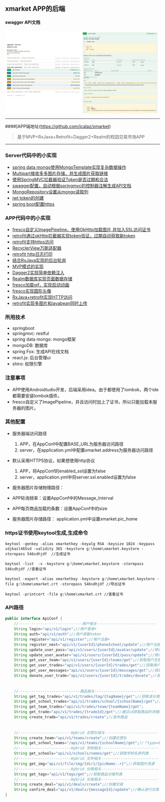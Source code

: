 ## xmarket APP的后端

#### swagger API文档
![user](screenshot/api.png)

---
####[APP端地址(https://github.com/jcalaz/xmarket)
> 基于MVP+RxJava+Retrofit+Dagger2+Realm的校园交易市场APP
---

### Server代码中的小实现
- [spring data mongo使用MongoTemplate实现复杂数据操作](https://github.com/jcalaz/xmarket-server/blob/master/src/main/java/me/jcala/xmarket/server/repository/CustomRepositoryImpl.java)
- [Multipart接收多多图片存储，并生成图片获取链接](https://github.com/jcalaz/xmarket-server/blob/master/src/main/java/me/jcala/xmarket/server/utils/FileTool.java)
- [使用SpringMVC拦截器验证Token是否过期和合法](https://github.com/jcalaz/xmarket-server/blob/master/src/main/java/me/jcala/xmarket/server/interceptor/TokenInterceptor.java)
- [swagger配置，自动根据springmvc的控制器注解生成API文档](https://github.com/jcalaz/xmarket-server/blob/master/src/main/java/me/jcala/xmarket/server/conf/RestConfig.java)
- [MongoRepository设置从mongo读取列](https://github.com/jcalaz/xmarket-server/blob/master/src/main/java/me/jcala/xmarket/server/repository/TradeRepository.java)
- [jwt token的创建](https://github.com/jcalaz/xmarket-server/blob/master/src/main/java/me/jcala/xmarket/server/repository/TradeRepository.java)
- [spring boot配置https](https://github.com/jcalaz/xmarket-server/blob/master/src/main/resources/application-dev.yml)

### APP代码中的小实现
- [fresco自定义ImagePipeline，使用OkHttp加载图片,并加入SSL访问证书](https://github.com/jcalaz/xmarket/blob/master/app/src/main/java/me/jcala/xmarket/app/App.java)
- [retrofit通过okHttp拦截器实现token验证，过期自动获取新token](https://github.com/jcalaz/xmarket/blob/master/app/src/main/java/me/jcala/xmarket/network/TokenInterceptor.java)
- [retrofit支持https访问](https://github.com/jcalaz/xmarket/blob/master/app/src/main/java/me/jcala/xmarket/network/ReqExecutor.java)
- [RecyclerView万能适配器](https://github.com/jcalaz/xmarket/blob/master/app/src/main/java/me/jcala/xmarket/view/RecyclerCommonAdapter.java)
- [retrofit http日志打印](https://github.com/jcalaz/xmarket/blob/master/app/src/main/java/me/jcala/xmarket/network/ReqExecutor.java)
- [结合RxJava实现的后台轮询](https://github.com/jcalaz/xmarket/blob/master/app/src/main/java/me/jcala/xmarket/mvp/message/MessageService.java)
- [MVP模式的实现](https://github.com/jcalaz/xmarket/tree/master/app/src/main/java/me/jcala/xmarket/mvp/school)
- [Dagger2实现简单依赖注入](https://github.com/jcalaz/xmarket/tree/master/app/src/main/java/me/jcala/xmarket/di)
- [Realm数据库实现页面数据存储](https://github.com/jcalaz/xmarket/blob/master/app/src/main/java/me/jcala/xmarket/mvp/sort/TradeTagPresenterImpl.java)
- [fresco加载gif，实现启动动画](https://github.com/jcalaz/xmarket/blob/master/app/src/main/java/me/jcala/xmarket/mvp/splash/SplashActivity.java)
- [fresco实现圆形头像](https://github.com/jcalaz/xmarket/blob/master/app/src/main/res/layout/main_slide.xml)
- [RxJava+retrofit实现HTTP访问](https://github.com/jcalaz/xmarket/blob/master/app/src/main/java/me/jcala/xmarket/mvp/school/SchoolModelImpl.java)
- [retrofit实现多图片和javabean同时上传](https://github.com/jcalaz/xmarket/blob/master/app/src/main/java/me/jcala/xmarket/mvp/trade/add/TradeAddModelImpl.java)



### 所用技术
- springboot
- springmvc: restful
- spring data mongo: mongo框架
- mongoDB: 数据库
- spring Fox: 生成API在线文档
- react.js: 后台管理ui
- shiro: 权限引擎

### 注意事项
- APP使用Androidtudio开发，后端采用idea。由于都使用了lombok，两个ide都需要安装lombok插件。
- fresco自定义了ImagePipeline，并且访问时加上了证书，所以只能加载本服务器的图片。

### 其他配置

- 服务器端访问路径
  1. APP，在AppConf中配置BASE_URL为服务器访问路径
  2. server，在application.yml中配置xmarket.address为服务器访问路径
- 默认采用HTTPS协议，如果想使用http协议
  1. APP，将AppConf的enabled_ssl设置为false
  2. server，application.yml中将server.ssl.enabled设置为false

- 服务器图片存储物理路径：
- APP轮询频率：设置AppConf中的Message_Interval

- APP每页商品加载的条数：设置AppConf中的size

- 服务器图片存储路径： application.yml中设置xmarket.pic_home

### https证书使用keytool生成,生成命令
```
keytool -genkey -alias xmarketkey -keyalg RSA -keysize 1024 -keypass sdjkasl465sd -validity 365 -keystore g:\home\xmarket.keystore -storepass 546sdhjdf  //生成证书

keytool -list  -v -keystore g:\home\xmarket.keystore -storepass 546sdhjdf //查看证书

keytool -export -alias xmarketkey -keystore g:\home\xmarket.keystore -file g:\home\xmarket.crt -storepass 546sdhjdf //导出证书

keytool -printcert -file g:\home\xmarket.crt //查看证书

```

### API路径
```java
public interface ApiConf {
    //-----------------------------用户相关---------------------------
    String login="api/v1/login";//用户登录+
    String auth="api/v1/auth";//用户获取token
    String register="api/v1/register";//用户注册+
    String register_next="api/v1/{userId}/phoneSchool/update";//用户注册下一步，设置学校，手机号+
    String update_user_pass="api/v1/users/{userId}/avatar/update";//修改用户密码
    String update_user_avatar="api/v1/users/{userId}/pass/update";//修改用户头像
    String get_user_team="api/v1/users/{userId}/teams/get";//获取用户志愿队
    String get_user_trades="api/v1/users/{userId}/trades/get";//获取用户在售，已卖，已买，捐赠，待确认的商品列表
    String get_user_messages="api/v1/users/{userId}/messages/get";//获取用户交易信息
    String donate_user_trade="api/v1/users/{userId}/trades/donate";//捐赠商品


    //----------------------------商品相关----------------------------
    String get_tag_trades="api/v1/trades/tag/{tagName}/get";//获取该分类下所有商品列表
    String get_school_trades="api/v1/trades/school/{schoolName}/get";//获取该学校的商品列表
    String get_team_trades="api/v1/trades/team/{teamName}/get";
    String get_trade="api/v1/trades/{tradeId}/get";//通过id获取商品的详细信息
    String create_trade="api/v1/trades/create";//发布商品


    //------------------------Hybrid 志愿队相关------------------------
    String create_team="api/v1/teams/create";//创建志愿队
    String get_school_teams="/api/v1/teams/{schoolName}/get";//？type=0获取该学校下的所有志愿队.0获取志愿队列表，1获取志愿队名称列表
    //------------------------Hybrid 学校相关--------------------------
    String get_schools="api/v1/schools/names/get";//获取学校名称列表
    //------------------------Hybrid 文件相关--------------------------
    String get_img="api/v1/file/img/{dir}/{picName:.+}";//获取图片资源
    //------------------------Hybrid 分类相关--------------------------
    String get_tags="api/v1/tags/get";//获取商品分类列表
    //------------------------Hybrid 交易相关--------------------------
    String create_deal="api/v1/deals/create";//创建交易
    String confirm_deal="api/v1/deals/{messageId}/update";//确认进行交易
}
```
